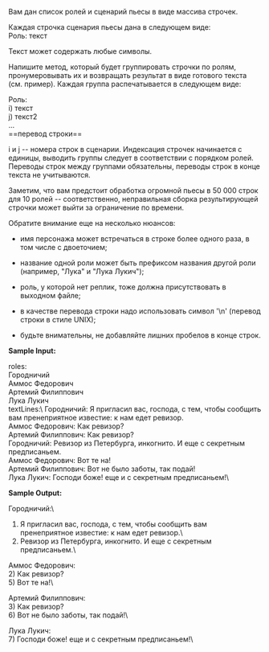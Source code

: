 Вам дан список ролей и сценарий пьесы в виде массива строчек.

Каждая строчка сценария пьесы дана в следующем виде:\
Роль: текст

Текст может содержать любые символы.

Напишите метод, который будет группировать строчки по ролям, пронумеровывать их и возвращать результат в виде готового текста (см. пример). Каждая группа распечатывается в следующем виде:

Роль:\
i) текст\
j) текст2\
...\
==перевод строки==

i и j -- номера строк в сценарии. Индексация строчек начинается с единицы, выводить группы следует в соответствии с порядком ролей. Переводы строк между группами обязательны, переводы строк в конце текста не учитываются.

Заметим, что вам предстоит обработка огромной пьесы в 50 000 строк для 10 ролей -- соответственно, неправильная сборка результирующей строчки может выйти за ограничение по времени.

Обратите внимание еще на несколько нюансов:

-   имя персонажа может встречаться в строке более одного раза, в том числе с двоеточием;
-   название одной роли может быть префиксом названия другой роли (например, "Лука" и "Лука Лукич");

-   роль, у которой нет реплик, тоже должна присутствовать в выходном файле;
-   в качестве перевода строки надо использовать символ '\n' (перевод строки в стиле UNIX);
-   будьте внимательны, не добавляйте лишних пробелов в конце строк.

**Sample Input:**

roles:\
Городничий\
Аммос Федорович\
Артемий Филиппович\
Лука Лукич\
textLines:\\
Городничий: Я пригласил вас, господа, с тем, чтобы сообщить вам пренеприятное известие: к нам едет ревизор.\
Аммос Федорович: Как ревизор?\
Артемий Филиппович: Как ревизор?\
Городничий: Ревизор из Петербурга, инкогнито. И еще с секретным предписаньем.\
Аммос Федорович: Вот те на!\
Артемий Филиппович: Вот не было заботы, так подай!\
Лука Лукич: Господи боже! еще и с секретным предписаньем!\

**Sample Output:**

Городничий:\
1) Я пригласил вас, господа, с тем, чтобы сообщить вам пренеприятное известие: к нам едет ревизор.\
4) Ревизор из Петербурга, инкогнито. И еще с секретным предписаньем.\

Аммос Федорович:\
2) Как ревизор?\
5) Вот те на!\

Артемий Филиппович:\
3) Как ревизор?\
6) Вот не было заботы, так подай!\

Лука Лукич:\
7) Господи боже! еще и с секретным предписаньем!\
